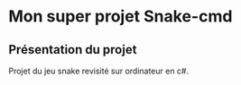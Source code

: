 # Mon super projet Snake-cmd

## Présentation du projet

Projet du jeu snake revisité sur ordinateur en c#.